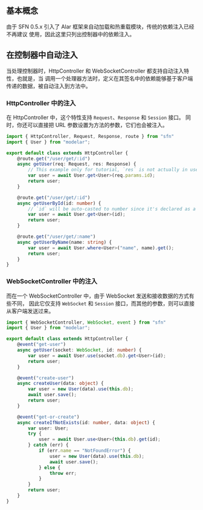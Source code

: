 <!-- title: 依赖注入; order: 18 -->
## 基本概念

由于 SFN 0.5.x 引入了 Alar 框架来自动加载和热重载模块，传统的依赖注入已经不再建议
使用，因此这里只列出控制器中的依赖注入。

## 在控制器中自动注入

当处理控制器时，HttpController 和 WebSocketController 都支持自动注入特性，也就是，当
调用一个处理器方法时，定义在其签名中的依赖能够基于客户端传递的数据，被自动注入到方法中。

### HttpController 中的注入

在 HttpController 中，这个特性支持 `Request`、`Response` 和 `Session` 接口。
同时，你还可以直接把 URL 参数设置为方法的参数，它们也会被注入。

```typescript
import { HttpController, Request, Response, route } from "sfn"
import { User } from "modelar";

export default class extends HttpController {
    @route.get("/user/get/:id")
    async getUser(req: Request, res: Response) {
        // This example only for tutorial, `res` is not actually in use.
        var user = await User.get<User>(req.params.id);
        return user;
    }

    @route.get("/user/get/:id")
    async getUserById(id: number) {
        // `id` will be auto-casted to number since it's declared as a number
        var user = await User.get<User>(id);
        return user;
    }

    @route.get("/user/get/:name")
    async getUserByName(name: string) {
        var user = await User.where<User>("name", name).get();
        return user;
    }
}
```

### WebSocketController 中的注入

而在一个 WebSocketController 中，由于 WebSocket 发送和接收数据的方式有些不同，
因此它仅支持 `WebSocket` 和 `Session` 接口，而其他的参数，则可以直接从客户端发送过来。

```typescript
import { WebSocketController, WebSocket, event } from "sfn"
import { User } from "modelar";

export default class extends HttpController {
    @event("get-user")
    async getUser(socket: WebSocket, id: number) {
        var user = await User.use(socket.db).get<User>(id);
        return user;
    }

    @event("create-user")
    async createUser(data: object) {
        var user = new User(data).use(this.db);
        await user.save();
        return user;
    }

    @event("get-or-create")
    async createIfNotExists(id: number, data: object) {
        var user: User;
        try {
            user = await User.use<User>(this.db).get(id);
        } catch (err) {
            if (err.name == "NotFoundError") {
                user = new User(data).use(this.db);
                await user.save();
            } else {
                throw err;
            }
        }
        return user;
    }
}
```
